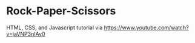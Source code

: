 # Rock-Paper-Scissors
HTML, CSS, and Javascript tutorial via https://www.youtube.com/watch?v=jaVNP3nIAv0
